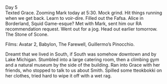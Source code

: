 Day 5  
Texted Grace. Zooming Mark today at 5:30. Mock grind. Hit things running when we get back. Learn to voir-dire. Filled out the Fafsa. Alice in Borderland, Squid Game-esque? Met with Mark, sent him our RA recommendation request. Went out for a jog. Head out earlier tomorrow. The Stone of Scone.

Films: Avatar 2, Babylon, The Farewell, Guillermo’s Pinocchio.

Dreamt that we lived in South, if South was somehow downtown and by Lake Michigan. Stumbled into a large catering room, then a climbing gym and a natural museum by the side of the building. Ran into Grace with her friends, who stopped to talk to us about Smith. Spilled some tteokbokki on her clothes, tried hard to wipe it off with a wet rag.